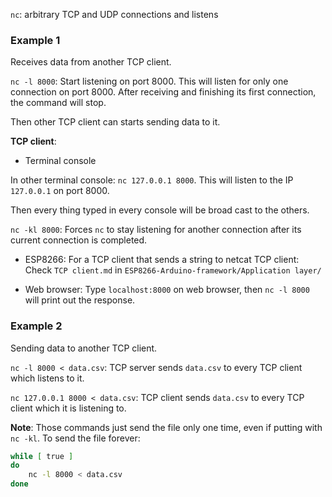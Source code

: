 ``nc``: arbitrary TCP and UDP connections and listens

### Example 1 

Receives data from another TCP client.

``nc -l 8000``: Start listening on port 8000. This will listen for only one connection on port 8000. After receiving and finishing its first connection, the command will stop.

Then other TCP client can starts sending data to it.

**TCP client**:

* Terminal console

In other terminal console: ``nc 127.0.0.1 8000``. This will listen to the IP ``127.0.0.1`` on port 8000. 

Then every thing typed in every console will be broad cast to the others.

``nc -kl 8000``: Forces ``nc`` to stay listening for another connection after its current connection is completed.

* ESP8266: For a TCP client that sends a string to netcat TCP client: Check ``TCP client.md`` in ``ESP8266-Arduino-framework/Application layer/``

* Web browser: Type ``localhost:8000`` on web browser, then ``nc -l 8000`` will print out the response.

### Example 2

Sending data to another TCP client.

``nc -l 8000 < data.csv``: TCP server sends ``data.csv`` to every TCP client which listens to it.

``nc 127.0.0.1 8000 < data.csv``: TCP client sends ``data.csv`` to every TCP client which it is listening to.

**Note**: Those commands just send the file only one time, even if putting with ``nc -kl``. To send the file forever:

```sh
while [ true ]
do
    nc -l 8000 < data.csv
done 
```
